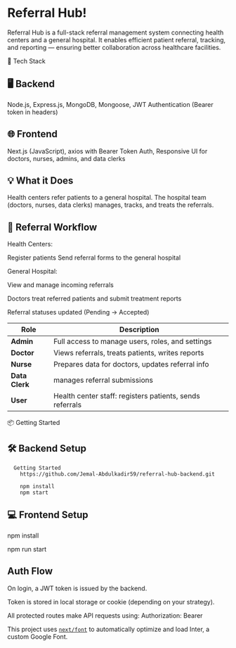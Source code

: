 # Referral Hub!

Referral Hub is a full-stack referral management system connecting health centers and a general hospital. It enables efficient patient referral, tracking, and reporting — ensuring better collaboration across healthcare facilities.

🚀 Tech Stack
## 🖥 Backend
Node.js, Express.js, MongoDB, Mongoose, JWT Authentication (Bearer token in headers)

## 🌐 Frontend

Next.js (JavaScript), axios with Bearer Token Auth, Responsive UI for doctors, nurses, admins, and data clerks

## 💡 What it Does

Health centers refer patients to a general hospital. The hospital team (doctors, nurses, data clerks) manages, tracks, and treats the referrals.

## 🔄 Referral Workflow
Health Centers: 

  Register patients
  Send referral forms to the general hospital

General Hospital: 

  View and manage incoming referrals
  
  Doctors treat referred patients and submit treatment reports
  
  Referral statuses updated (Pending → Accepted)

  | Role           | Description                                            |
| -------------- | -------------------------------------------------------- |
| **Admin**      | Full access to manage users, roles, and settings         |
| **Doctor**     | Views referrals, treats patients, writes reports         |
| **Nurse**      | Prepares data for doctors, updates referral info         |
| **Data Clerk** | manages referral submissions                             |
| **User**       | Health center staff: registers patients, sends referrals |

📦 Getting Started
  ## 🛠 Backend Setup
      Getting Started
        https://github.com/Jemal-Abdulkadir59/referral-hub-backend.git
      
        npm install
        npm start
        
## 💻 Frontend Setup
  npm install
  
  npm run start

## Auth Flow
On login, a JWT token is issued by the backend.

Token is stored in local storage or cookie (depending on your strategy).

All protected routes make API requests using: Authorization: Bearer <token>



This project uses [`next/font`](https://nextjs.org/docs/basic-features/font-optimization) to automatically optimize and load Inter, a custom Google Font.

````
